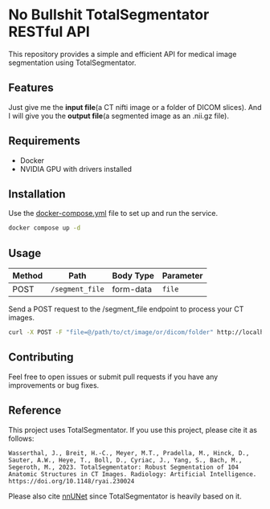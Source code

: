 # No Bullshit TotalSegmentator RESTful API
This repository provides a simple and efficient API for medical image segmentation using TotalSegmentator.

## Features
Just give me the **input file**(a CT nifti image or a folder of DICOM slices).
And I will give you the	**output file**(a segmented image as an .nii.gz file).

## Requirements
- Docker
- NVIDIA GPU with drivers installed

## Installation
Use the [docker-compose.yml](https://raw.githubusercontent.com/mario-huang/TotalSegmentator-RESTful-API/main/docker-compose.yml) file to set up and run the service.
```bash
docker compose up -d
```

## Usage
| Method | Path           | Body Type | Parameter    |
|--------|----------------|-----------|--------------|
| POST   | `/segment_file` | form-data | `file` |
Send a POST request to the /segment_file endpoint to process your CT images.
```bash
curl -X POST -F "file=@/path/to/ct/image/or/dicom/folder" http://localhost:8001/segment_file -o output.nii.gz
```

## Contributing
Feel free to open issues or submit pull requests if you have any improvements or bug fixes.

## Reference
This project uses TotalSegmentator. If you use this project, please cite it as follows:
```
Wasserthal, J., Breit, H.-C., Meyer, M.T., Pradella, M., Hinck, D., Sauter, A.W., Heye, T., Boll, D., Cyriac, J., Yang, S., Bach, M., Segeroth, M., 2023. TotalSegmentator: Robust Segmentation of 104 Anatomic Structures in CT Images. Radiology: Artificial Intelligence. https://doi.org/10.1148/ryai.230024
```
Please also cite [nnUNet](https://github.com/MIC-DKFZ/nnUNet) since TotalSegmentator is heavily based on it.
